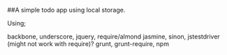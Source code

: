 
##A simple todo app using local storage.

Using;

backbone,
underscore,
jquery,
require/almond
jasmine,
sinon,
jstestdriver (might not work with require)?
grunt,
grunt-require,
npm






